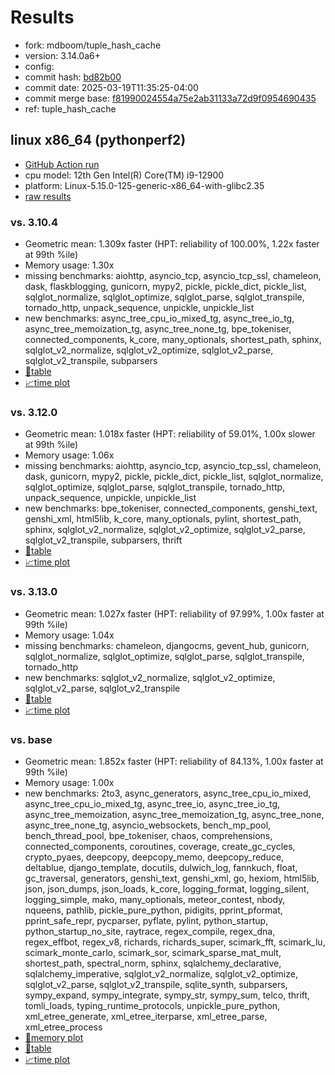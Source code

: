 # Results

- fork: mdboom/tuple_hash_cache
- version: 3.14.0a6+
- config: 
- commit hash: [bd82b00](https://github.com/mdboom/cpython/commit/bd82b00)
- commit date: 2025-03-19T11:35:25-04:00
- commit merge base: [f81990024554a75e2ab31133a72d9f0954690435](https://github.com/python/cpython/commit/f81990024554a75e2ab31133a72d9f0954690435)
- ref: tuple_hash_cache

## linux x86_64 (pythonperf2)

- [GitHub Action run](https://github.com/faster-cpython/benchmarking/actions/runs/13950573141)
- cpu model: 12th Gen Intel(R) Core(TM) i9-12900
- platform: Linux-5.15.0-125-generic-x86_64-with-glibc2.35
- [raw results](bm-20250319-pythonperf2-x86_64-mdboom-tuple_hash_cache-3.14.0a6%2B-bd82b00.json)

### vs. 3.10.4

- Geometric mean: 1.309x faster (HPT: reliability of 100.00%, 1.22x faster at 99th %ile)
- Memory usage: 1.30x
- missing benchmarks: aiohttp, asyncio_tcp, asyncio_tcp_ssl, chameleon, dask, flaskblogging, gunicorn, mypy2, pickle, pickle_dict, pickle_list, sqlglot_normalize, sqlglot_optimize, sqlglot_parse, sqlglot_transpile, tornado_http, unpack_sequence, unpickle, unpickle_list
- new benchmarks: async_tree_cpu_io_mixed_tg, async_tree_io_tg, async_tree_memoization_tg, async_tree_none_tg, bpe_tokeniser, connected_components, k_core, many_optionals, shortest_path, sphinx, sqlglot_v2_normalize, sqlglot_v2_optimize, sqlglot_v2_parse, sqlglot_v2_transpile, subparsers
- [📄table](bm-20250319-pythonperf2-x86_64-mdboom-tuple_hash_cache-3.14.0a6%2B-bd82b00-vs-3.10.4.md)
- [📈time plot](bm-20250319-pythonperf2-x86_64-mdboom-tuple_hash_cache-3.14.0a6%2B-bd82b00-vs-3.10.4.svg)

### vs. 3.12.0

- Geometric mean: 1.018x faster (HPT: reliability of 59.01%, 1.00x slower at 99th %ile)
- Memory usage: 1.06x
- missing benchmarks: aiohttp, asyncio_tcp, asyncio_tcp_ssl, chameleon, dask, gunicorn, mypy2, pickle, pickle_dict, pickle_list, sqlglot_normalize, sqlglot_optimize, sqlglot_parse, sqlglot_transpile, tornado_http, unpack_sequence, unpickle, unpickle_list
- new benchmarks: bpe_tokeniser, connected_components, genshi_text, genshi_xml, html5lib, k_core, many_optionals, pylint, shortest_path, sphinx, sqlglot_v2_normalize, sqlglot_v2_optimize, sqlglot_v2_parse, sqlglot_v2_transpile, subparsers, thrift
- [📄table](bm-20250319-pythonperf2-x86_64-mdboom-tuple_hash_cache-3.14.0a6%2B-bd82b00-vs-3.12.0.md)
- [📈time plot](bm-20250319-pythonperf2-x86_64-mdboom-tuple_hash_cache-3.14.0a6%2B-bd82b00-vs-3.12.0.svg)

### vs. 3.13.0

- Geometric mean: 1.027x faster (HPT: reliability of 97.99%, 1.00x faster at 99th %ile)
- Memory usage: 1.04x
- missing benchmarks: chameleon, djangocms, gevent_hub, gunicorn, sqlglot_normalize, sqlglot_optimize, sqlglot_parse, sqlglot_transpile, tornado_http
- new benchmarks: sqlglot_v2_normalize, sqlglot_v2_optimize, sqlglot_v2_parse, sqlglot_v2_transpile
- [📄table](bm-20250319-pythonperf2-x86_64-mdboom-tuple_hash_cache-3.14.0a6%2B-bd82b00-vs-3.13.0.md)
- [📈time plot](bm-20250319-pythonperf2-x86_64-mdboom-tuple_hash_cache-3.14.0a6%2B-bd82b00-vs-3.13.0.svg)

### vs. base

- Geometric mean: 1.852x faster (HPT: reliability of 84.13%, 1.00x faster at 99th %ile)
- Memory usage: 1.00x
- new benchmarks: 2to3, async_generators, async_tree_cpu_io_mixed, async_tree_cpu_io_mixed_tg, async_tree_io, async_tree_io_tg, async_tree_memoization, async_tree_memoization_tg, async_tree_none, async_tree_none_tg, asyncio_websockets, bench_mp_pool, bench_thread_pool, bpe_tokeniser, chaos, comprehensions, connected_components, coroutines, coverage, create_gc_cycles, crypto_pyaes, deepcopy, deepcopy_memo, deepcopy_reduce, deltablue, django_template, docutils, dulwich_log, fannkuch, float, gc_traversal, generators, genshi_text, genshi_xml, go, hexiom, html5lib, json, json_dumps, json_loads, k_core, logging_format, logging_silent, logging_simple, mako, many_optionals, meteor_contest, nbody, nqueens, pathlib, pickle_pure_python, pidigits, pprint_pformat, pprint_safe_repr, pycparser, pyflate, pylint, python_startup, python_startup_no_site, raytrace, regex_compile, regex_dna, regex_effbot, regex_v8, richards, richards_super, scimark_fft, scimark_lu, scimark_monte_carlo, scimark_sor, scimark_sparse_mat_mult, shortest_path, spectral_norm, sphinx, sqlalchemy_declarative, sqlalchemy_imperative, sqlglot_v2_normalize, sqlglot_v2_optimize, sqlglot_v2_parse, sqlglot_v2_transpile, sqlite_synth, subparsers, sympy_expand, sympy_integrate, sympy_str, sympy_sum, telco, thrift, tomli_loads, typing_runtime_protocols, unpickle_pure_python, xml_etree_generate, xml_etree_iterparse, xml_etree_parse, xml_etree_process
- [🧠memory plot](bm-20250319-pythonperf2-x86_64-mdboom-tuple_hash_cache-3.14.0a6%2B-bd82b00-vs-base-mem.svg)
- [📄table](bm-20250319-pythonperf2-x86_64-mdboom-tuple_hash_cache-3.14.0a6%2B-bd82b00-vs-base.md)
- [📈time plot](bm-20250319-pythonperf2-x86_64-mdboom-tuple_hash_cache-3.14.0a6%2B-bd82b00-vs-base.svg)

